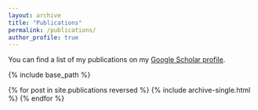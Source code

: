 ```yaml
---
layout: archive
title: "Publications"
permalink: /publications/
author_profile: true
---
```


You can find a list of my publications on my <a href="https://scholar.google.com/citations?user=rwID4_AAAAAJ&hl=en">Google Scholar profile</a>.

{% include base_path %}

{% for post in site.publications reversed %}
  {% include archive-single.html %}
{% endfor %}